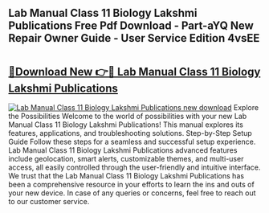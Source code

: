 ## Lab Manual Class 11 Biology Lakshmi Publications Free Pdf Download - Part-aYQ New Repair Owner Guide - User Service Edition 4vsEE

# <h2><a href="http://bc52010.oget.top/?id=Lab+Manual+Class+11+Biology+Lakshmi+Publications">🔗Download New 👉🔴 Lab Manual Class 11 Biology Lakshmi Publications</a></h2>

[![Lab Manual Class 11 Biology Lakshmi Publications new download](https://i.imgur.com/5g1atiW.png)](http://bc52010.oget.top/?id=Lab+Manual+Class+11+Biology+Lakshmi+Publications)
Explore the Possibilities Welcome to the world of possibilities with your new Lab Manual Class 11 Biology Lakshmi Publications! This manual explores its features, applications, and troubleshooting solutions. Step-by-Step Setup Guide Follow these steps for a seamless and successful setup experience. Lab Manual Class 11 Biology Lakshmi Publications advanced features include geolocation, smart alerts, customizable themes, and multi-user access, all easily controlled through the user-friendly and intuitive interface. We trust that the Lab Manual Class 11 Biology Lakshmi Publications has been a comprehensive resource in your efforts to learn the ins and outs of your new device. In case of any queries or concerns, feel free to reach out to our customer service.
